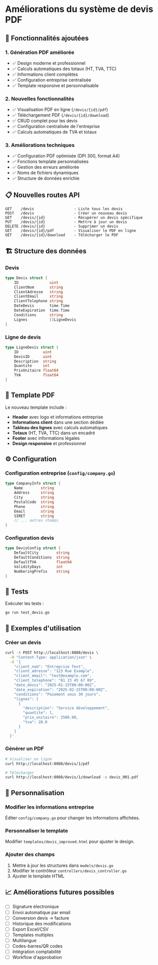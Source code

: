 # Améliorations du système de devis PDF

## 🎯 Fonctionnalités ajoutées

### 1. **Génération PDF améliorée**
- ✅ Design moderne et professionnel
- ✅ Calculs automatiques des totaux (HT, TVA, TTC)
- ✅ Informations client complètes
- ✅ Configuration entreprise centralisée
- ✅ Template responsive et personnalisable

### 2. **Nouvelles fonctionnalités**
- ✅ Visualisation PDF en ligne (`/devis/{id}/pdf`)
- ✅ Téléchargement PDF (`/devis/{id}/download`)
- ✅ CRUD complet pour les devis
- ✅ Configuration centralisée de l'entreprise
- ✅ Calculs automatiques de TVA et totaux

### 3. **Améliorations techniques**
- ✅ Configuration PDF optimisée (DPI 300, format A4)
- ✅ Fonctions template personnalisées
- ✅ Gestion des erreurs améliorée
- ✅ Noms de fichiers dynamiques
- ✅ Structure de données enrichie

## 📋 Nouvelles routes API

```
GET    /devis                  - Liste tous les devis
POST   /devis                  - Créer un nouveau devis
GET    /devis/{id}             - Récupérer un devis spécifique
PUT    /devis/{id}             - Mettre à jour un devis
DELETE /devis/{id}             - Supprimer un devis
GET    /devis/{id}/pdf         - Visualiser le PDF en ligne
GET    /devis/{id}/download    - Télécharger le PDF
```

## 🏗️ Structure des données

### Devis
```go
type Devis struct {
    ID              uint
    ClientNom       string
    ClientAdresse   string
    ClientEmail     string
    ClientTelephone string
    DateDevis       time.Time
    DateExpiration  time.Time
    Conditions      string
    Lignes          []LigneDevis
}
```

### Ligne de devis
```go
type LigneDevis struct {
    ID           uint
    DevisID      uint
    Description  string
    Quantite     int
    PrixUnitaire float64
    TVA          float64
}
```

## 🎨 Template PDF

Le nouveau template include :
- **Header** avec logo et informations entreprise
- **Informations client** dans une section dédiée
- **Tableau des lignes** avec calculs automatiques
- **Totaux** (HT, TVA, TTC) dans un encadré
- **Footer** avec informations légales
- **Design responsive** et professionnel

## ⚙️ Configuration

### Configuration entreprise (`config/company.go`)
```go
type CompanyInfo struct {
    Name        string
    Address     string
    City        string
    PostalCode  string
    Phone       string
    Email       string
    SIRET       string
    // ... autres champs
}
```

### Configuration devis
```go
type DevisConfig struct {
    DefaultCity        string
    DefaultConditions  string
    DefaultTVA         float64
    ValidityDays       int
    NumberingPrefix    string
}
```

## 🧪 Tests

Exécuter les tests :
```bash
go run test_devis.go
```

## 📖 Exemples d'utilisation

### Créer un devis
```bash
curl -X POST http://localhost:8080/devis \
  -H "Content-Type: application/json" \
  -d '{
    "client_nom": "Entreprise Test",
    "client_adresse": "123 Rue Example",
    "client_email": "test@example.com",
    "client_telephone": "01 23 45 67 89",
    "date_devis": "2025-01-15T00:00:00Z",
    "date_expiration": "2025-02-15T00:00:00Z",
    "conditions": "Paiement sous 30 jours",
    "lignes": [
      {
        "description": "Service développement",
        "quantite": 1,
        "prix_unitaire": 2500.00,
        "tva": 20.0
      }
    ]
  }'
```

### Générer un PDF
```bash
# Visualiser en ligne
curl http://localhost:8080/devis/1/pdf

# Télécharger
curl http://localhost:8080/devis/1/download -o devis_001.pdf
```

## 🔧 Personnalisation

### Modifier les informations entreprise
Éditer `config/company.go` pour changer les informations affichées.

### Personnaliser le template
Modifier `templates/devis_improved.html` pour ajuster le design.

### Ajouter des champs
1. Mettre à jour les structures dans `models/devis.go`
2. Modifier le contrôleur `controllers/devis_controller.go`
3. Ajuster le template HTML

## 📈 Améliorations futures possibles

- [ ] Signature électronique
- [ ] Envoi automatique par email
- [ ] Conversion devis → facture
- [ ] Historique des modifications
- [ ] Export Excel/CSV
- [ ] Templates multiples
- [ ] Multilangue
- [ ] Codes-barres/QR codes
- [ ] Intégration comptabilité
- [ ] Workflow d'approbation
